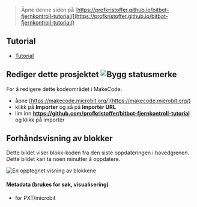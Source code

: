 
> Åpne denne siden på [https://profkristoffer.github.io/bitbot-fjernkontroll-tutorial/](https://profkristoffer.github.io/bitbot-fjernkontroll-tutorial/)

## Tutorial

* [Tutorial](/Tutorial)

## Rediger dette prosjektet ![Bygg statusmerke](https://github.com/profkristoffer/bitbot-fjernkontroll-tutorial/workflows/MakeCode/badge.svg)

For å redigere dette kodeområdet i MakeCode.

* åpne [https://makecode.microbit.org/](https://makecode.microbit.org/)
* klikk på **Importer** og så på **Importér URL**
* lim inn **https://github.com/profkristoffer/bitbot-fjernkontroll-tutorial** og klikk på importér

## Forhåndsvisning av blokker

Dette bildet viser blokk-koden fra den siste oppdateringen i hovedgrenen.
Dette bildet kan ta noen minutter å oppdatere.

![En opptegnet visning av blokkene](https://github.com/profkristoffer/bitbot-fjernkontroll-tutorial/raw/master/.github/makecode/blocks.png)

#### Metadata (brukes for søk, visualisering)

* for PXT/microbit
<script src="https://makecode.com/gh-pages-embed.js"></script><script>makeCodeRender("{{ site.makecode.home_url }}", "{{ site.github.owner_name }}/{{ site.github.repository_name }}");</script>
